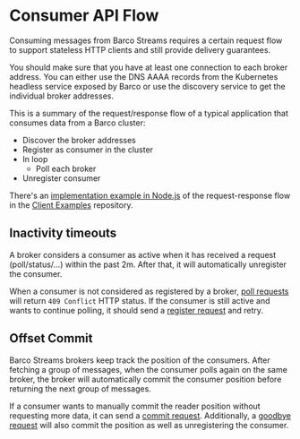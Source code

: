# Consumer API Flow

Consuming messages from Barco Streams requires a certain request flow to support stateless HTTP clients and still
provide delivery guarantees.

You should make sure that you have at least one connection to each broker address. You can either use the DNS AAAA
records from the Kubernetes headless service exposed by Barco or use the discovery service to get the individual broker
addresses.

This is a summary of the request/response flow of a typical application that consumes data from a Barco cluster:

* Discover the broker addresses
* Register as consumer in the cluster
* In loop
  * Poll each broker
* Unregister consumer

There's an [implementation example in Node.js][nodejs-example] of the request-response flow in the
[Client Examples][client-examples] repository.

## Inactivity timeouts

A broker considers a consumer as active when it has received a request (poll/status/...) within the past 2m. After that,
it will automatically unregister the consumer.

When a consumer is not considered as registered by a broker, [poll requests](../README.md#post-v1consumerpoll) will
return `409 Conflict` HTTP status. If the consumer is still active and wants to continue polling, it should send
a [register request](../README.md#put-v1consumerregister) and retry.

## Offset Commit

Barco Streams brokers keep track the position of the consumers. After fetching a group of messages, when the consumer
polls again on the same broker, the broker will automatically commit the consumer position before returning the
next group of messages.

If a consumer wants to manually commit the reader position without requesting more data, it can send a [commit
request](../README.md#post-v1consumercommit). Additionally, a [goodbye request](../README.md#post-v1consumergoodbye)
will also commit the position as well as unregistering the consumer.

[nodejs-example]: https://github.com/barcostreams/client-examples/tree/main/nodejs/consuming
[client-examples]: https://github.com/barcostreams/client-examples/
